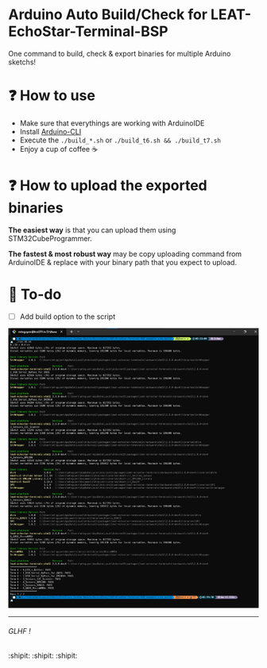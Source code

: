 # Arduino Auto Build/Check for LEAT-EchoStar-Terminal-BSP
 
One command to build, check & export binaries for multiple Arduino sketchs!

# :question: How to use

- Make sure that everythings are working with ArduinoIDE
- Install [Arduino-CLI](https://arduino.github.io/arduino-cli/)
- Execute the `./build_*.sh` or `./build_t6.sh && ./build_t7.sh`
- Enjoy a cup of coffee ☕

# :question: How to upload the exported binaries

**The easiest way** is that you can upload them using STM32CubeProgrammer.

**The fastest & most robust way** may be copy uploading command from ArduinoIDE & replace with your binary path that you expect to upload.

# :checkered_flag: To-do

- [ ] Add build option to the script

![](docs/sample.png)

---

###### GLHF !

:shipit: :shipit: :shipit:
